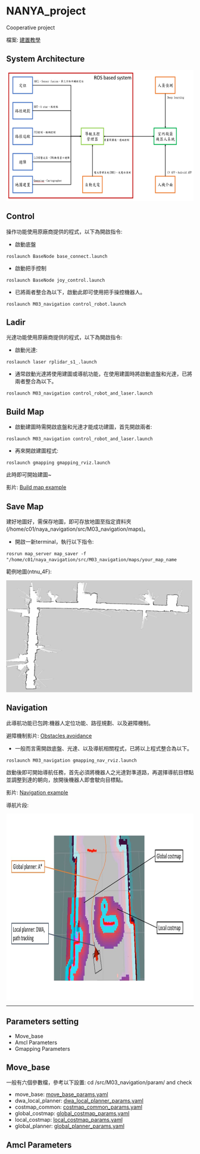 # NANYA_project
Cooperative project

檔案: [建置教學](https://docs.google.com/presentation/d/15nAo85tFaTnO_qqIzosdZcfENdTAr-pa/edit?usp=share_link&ouid=110465291790909207744&rtpof=true&sd=true)
## System Architecture

<img src="/Pictures/系統架構.png" width = "550" height = "350" alt="system" align=center />

## Control
操作功能使用原廠商提供的程式，以下為開啟指令:

* 啟動底盤
```
roslaunch BaseNode base_connect.launch
```
* 啟動把手控制
```
roslaunch BaseNode joy_control.launch
```
* 已將兩者整合為以下，啟動此即可使用把手操控機器人。
```
roslaunch M03_navigation control_robot.launch
```
## Ladir
光達功能使用原廠商提供的程式，以下為開啟指令:

* 啟動光達:
```
roslaunch laser rplidar_s1_.launch
```
* 通常啟動光達將使用建圖或導航功能，在使用建圖時將啟動底盤和光達，已將兩者整合為以下。
```
roslaunch M03_navigation control_robot_and_laser.launch
```
## Build Map
* 啟動建圖時需開啟底盤和光達才能成功建圖，首先開啟兩者:
```
roslaunch M03_navigation control_robot_and_laser.launch
```
* 再來開啟建圖程式:
```
roslaunch gmapping gmapping_rviz.launch
```
此時即可開始建圖~

影片: [Build map example](https://drive.google.com/file/d/1klJ9AeptKDNhmi2V4zyhWVIo1VGQPnjq/view?usp=share_link)
## Save Map
建好地圖好，需保存地圖，即可存放地圖至指定資料夾(/home/c01/naya_navigation/src/M03_navigation/maps)。

* 開啟一新terminal，執行以下指令:
```
rosrun map_server map_saver -f "/home/c01/naya_navigation/src/M03_navigation/maps/your_map_name
```

範例地圖(ntnu_4F):

<img src="/Pictures/Gmapping建立完的地圖.png" width = "500" height = "300" alt="map" align=center />

## Navigation
此導航功能已包跨:機器人定位功能、路徑規劃、以及避障機制。

避障機制影片: [Obstacles avoidance](https://drive.google.com/drive/folders/15CanhZSIuzPXE_G3pgGHpBokooCxc_N6?usp=share_link)

* 一般而言需開啟底盤、光達、以及導航相關程式，已將以上程式整合為以下。
```
roslaunch M03_navigation gmapping_nav_rviz.launch
```
啟動後即可開始導航任務，首先必須將機器人之光達對準道路，再選擇導航目標點並調整到達的朝向，放開後機器人即會駛向目標點。

影片: [Navigation example](https://drive.google.com/file/d/1CDLqKJnabxWYUly3Iqd83e97-wSehT6J/view?usp=share_link)

導航片段:

<img src="/Pictures/導航片段之解釋圖.JPG" width = "900" height = "500" alt="road" align=center />

***

## Parameters setting

* Move_base
* Amcl Parameters
* Gmapping Parameters

## Move_base
一般有六個參數檔，參考以下設置: cd /src/M03_navigation/param/ and check

* move_base: [move_base_params.yaml](https://github.com/alan-chen-lab/NANYA_project/blob/main/src/M03_navigation/param/move_base_params.yaml)
* dwa_local_planner: [dwa_local_planner_params.yaml](https://github.com/alan-chen-lab/NANYA_project/blob/main/src/M03_navigation/param/dwa_local_planner_params.yaml)
* costmap_common: [costmap_common_params.yaml](https://github.com/alan-chen-lab/NANYA_project/blob/main/src/M03_navigation/param/costmap_common_params.yaml)
* global_costmap: [global_costmap_params.yaml](https://github.com/alan-chen-lab/NANYA_project/blob/main/src/M03_navigation/param/global_costmap_params.yaml)
* local_costmap: [local_costmap_params.yaml](https://github.com/alan-chen-lab/NANYA_project/blob/main/src/M03_navigation/param/local_costmap_params.yaml)
* global_planner: [global_planner_params.yaml](https://github.com/alan-chen-lab/NANYA_project/blob/main/src/M03_navigation/param/global_planner_params.yaml)

## Amcl Parameters
